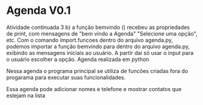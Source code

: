 Agenda V0.1
================================
Atividade continuada 3 
b) a função bemvindo () recebeu as propriedades de print, com mensagens de "bem vindo a Agenda" "Selecione uma opção", etc. Com o comando import.funcoes dentro do arquivo agenda.py, podemos importar a função bemvindo para dentro do arquivo agenda.py, exibindo as mensagens iniciais ao usuário. A partir dai só usar o input para o usuário escolher a opção. 
Agenda realizada em python

Nessa agenda o programa principal se utiliza de funcões criadas fora do progarama para executar suas funcionalidades.

Essa agenda pode adicionar nomes e telefone e mostrar contatos que estejam na lista
